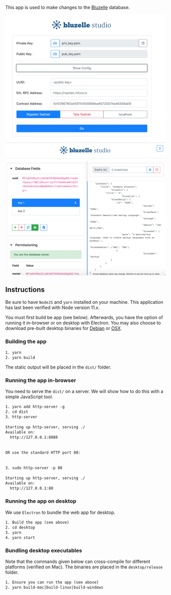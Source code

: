 This app is used to make changes to the [Bluzelle](https://bluzelle.com/) database.

<img src="screen1.png"/>
<img src="screen2.png"/>

## Instructions

Be sure to have `NodeJS` and `yarn` installed on your machine. This application has last been verified with Node version 11.x.

You must first build be app (see below). Afterwards, you have the option of running it in-browser or on desktop with Electron. You may also choose to download pre-built desktop binaries for [Debian](https://bluzelle.jfrog.io/bluzelle/list/debian-local/pool/) or [OSX](https://bluzelle.jfrog.io/bluzelle/list/OSX/).

### Building the app

```
1. yarn
2. yarn build
```

The static output will be placed in the `dist/` folder.

### Running the app in-browser

You need to serve the `dist/` on a server. We will show how to do this with a simple JavaScript tool.

```
1. yarn add http-server -g
2. cd dist
3. http-server

Starting up http-server, serving ./
Available on:
  http://127.0.0.1:8080


OR use the standard HTTP port 80:


3. sudo http-server -p 80

Starting up http-server, serving ./
Available on:
  http://127.0.0.1:80
```

### Running the app on desktop

We use `Electron` to bundle the web app for desktop.

```
1. Build the app (see above)
2. cd desktop
3. yarn
4. yarn start
```

### Bundling desktop executables

Note that the commands given below can cross-compile for different platforms (verified on Mac). The binaries are placed in the `desktop/release` folder.

```
1. Ensure you can run the app (see above)
2. yarn build-mac|build-linux|build-windows
```
